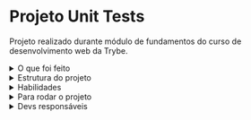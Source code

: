 # Projeto Unit Tests

Projeto realizado durante módulo de fundamentos do curso de desenvolvimento web da Trybe.

<details>
  <summary>O que foi feito</summary>

  <p>
  Neste projeto, foi desenvolvido várias funções na resolução dos requisitos propostos e/ou testes unitários para garantir que as implementações das funções estão corretas, de acordo com o que está sendo solicitado pela Trybe.
  </p> 

</details>
<details>
  <summary>Estrutura do projeto</summary>

  - Funções já desenvolvidas pela Trybe: ```numbers```, ```circle```, ```productDetails```, ```getCharacter```;

</details>

<details>
  <summary>Habilidades</summary>

  - Escrever testes unitários utilizando o módulo Jest do NodeJS para verificar o correto funcionamento das funções;
  - Escrever funções de forma que elas atendam a testes já implementados;
  - Escrever testes e funções utilizando uma abordagem de desenvolvimento orientado a testes.

</details>
<details>
  <summary>Para rodar o projeto</summary>

  - Clone o projeto desse repositório para sua máquina;
  - Execute ```npm install```;
  - Execute ```npm test``` para testar as funções;
  - Caso queira Utilize a extensão ```code runner``` ou ```console.log``` para executar as funções;
  
</details>
<details>
  <summary>Devs responsáveis</summary>

  - [@Murilo-MRS](https://github.com/Murilo-MRS)

</details>
<!-- Olá, Tryber!
Esse é apenas um arquivo inicial para o README do seu projeto.
É essencial que você preencha esse documento por conta própria, ok?
Não deixe de usar nossas dicas de escrita de README de projetos, e deixe sua criatividade brilhar!
:warning: IMPORTANTE: você precisa deixar nítido:
- quais arquivos/pastas foram desenvolvidos por você; 
- quais arquivos/pastas foram desenvolvidos por outra pessoa estudante;
- quais arquivos/pastas foram desenvolvidos pela Trybe.
-->
